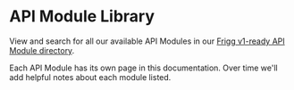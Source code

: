 # API Module Library

View and search for all our available API Modules in our [Frigg v1-ready API Module directory](https://github.com/friggframework/api-module-library/tree/main/packages/v1-ready).

Each API Module has its own page in this documentation. Over time we'll add helpful notes about each module listed.

